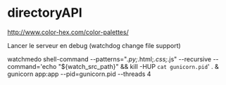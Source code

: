 # directoryAPI

http://www.color-hex.com/color-palettes/

Lancer le serveur en debug (watchdog change file support)

watchmedo shell-command --patterns="*.py;*.html;*.css;*.js" --recursive --command='echo "${watch_src_path}" && kill -HUP `cat gunicorn.pid`' . &
gunicorn app:app --pid=gunicorn.pid --threads 4

